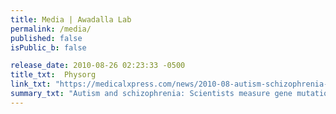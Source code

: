 ```yaml
---
title: Media | Awadalla Lab
permalink: /media/
published: false
isPublic_b: false

release_date: 2010-08-26 02:23:33 -0500
title_txt: 	Physorg
link_txt: "https://medicalxpress.com/news/2010-08-autism-schizophrenia-scientists-gene-mutation.html"
summary_txt: "Autism and schizophrenia: Scientists measure gene mutation rate"
---
```

